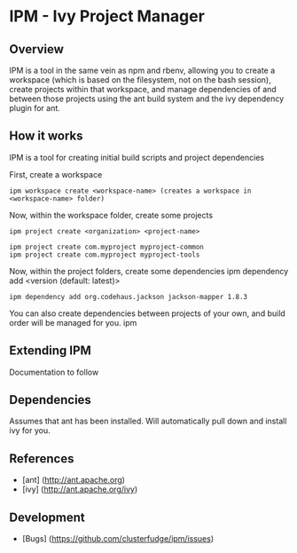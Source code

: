 # IPM - Ivy Project Manager

## Overview
IPM is a tool in the same vein as npm and rbenv, allowing you to create a workspace (which is based on the filesystem, not on the bash session), create projects within that workspace, and manage dependencies of and between those projects using the ant build system and the ivy dependency plugin for ant.



## How it works
IPM is a tool for creating initial build scripts and project dependencies

First, create a workspace

	ipm workspace create <workspace-name> (creates a workspace in <workspace-name> folder)



Now, within the workspace folder, create some projects

	ipm project create <organization> <project-name>	

```
ipm project create com.myproject myproject-common
ipm project create com.myproject myproject-tools
```

Now, within the project folders, create some dependencies
	ipm dependency add <organization> <module-name> <version (default: latest)>

```
ipm dependency add org.codehaus.jackson jackson-mapper 1.8.3
```

You can also create dependencies between projects of your own, and build order will be managed for you.
ipm 

## Extending IPM
Documentation to follow

## Dependencies
Assumes that ant has been installed. Will automatically pull down and install ivy for you.

## References
- [ant] (http://ant.apache.org)
- [ivy] (http://ant.apache.org/ivy)

## Development
- [Bugs] (https://github.com/clusterfudge/ipm/issues)

